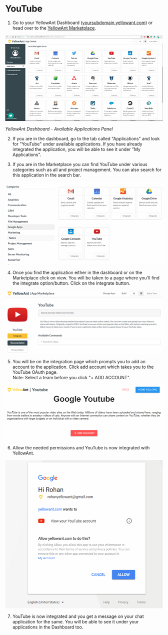 # YouTube

1. Go to your YellowAnt Dashboard \([yoursubdomain.yellowant.com](https://github.com/yellowanthq/yellowant-help-center/tree/bdad19066023aa6a8b667a1d6f05b72945b49759/yoursubdomain.yellowant.com)\) or head over to the [YellowAnt Marketplace](https://www.yellowant.com/marketplace). 

![](../../.gitbook/assets/image%20%2868%29.png)

_YellowAnt Dashboard - Available Applications Panel_

2. If you are in the dashboard, go to the tab called "Applications" and look for "YouTube" under available applications. If you have already integrated the application, you will be able to see it under "My Applications".

3. If you are in the Marketplace you can find YouTube under various categories such as all and project management. You can also search for this application in the search bar.  


![](../../.gitbook/assets/image%20%2872%29.png)

4. Once you find the application either in the dashboard or on the Marketplace click on view. You will be taken to a page where you'll find the integrate option/button. Click on the integrate button.  


![](../../.gitbook/assets/image%20%28102%29.png)

5. You will be on the integration page which prompts you to add an account to the application. Click add account which takes you to the YouTube OAuth page.  
Note: Select a team before you click "+ ADD ACCOUNT".  


![](../../.gitbook/assets/image%20%28310%29.png)

6. Allow the needed permissions and YouTube is now integrated with YellowAnt.  


![](../../.gitbook/assets/image%20%28245%29.png)

7. YouTube is now integrated and you get a message on your chat application for the same. You will be able to see it under your applications in the Dashboard too.

